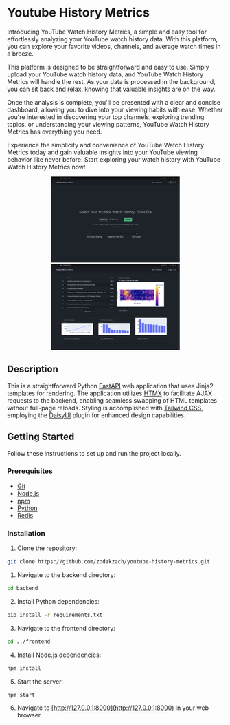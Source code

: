# Youtube History Metrics

Introducing YouTube Watch History Metrics, a simple and easy tool for effortlessly analyzing your YouTube watch history data. With this platform, you can explore your favorite videos, channels, and average watch times in a breeze.

This platform is designed to be straightforward and easy to use. Simply upload your YouTube watch history data, and YouTube Watch History Metrics will handle the rest. As your data is processed in the background, you can sit back and relax, knowing that valuable insights are on the way.

Once the analysis is complete, you'll be presented with a clear and concise dashboard, allowing you to dive into your viewing habits with ease. Whether you're interested in discovering your top channels, exploring trending topics, or understanding your viewing patterns, YouTube Watch History Metrics has everything you need.

Experience the simplicity and convenience of YouTube Watch History Metrics today and gain valuable insights into your YouTube viewing behavior like never before. Start exploring your watch history with YouTube Watch History Metrics now!

<p align="center">

  <img src="Frontend/static/images/pic1.png" alt="Image 1" width="300" height="200">
  
  <img src="Frontend/static/images/pic2.png" alt="Image 2" width="300" height="200">

</p>


## Description

This is a straightforward Python [FastAPI](https://fastapi.tiangolo.com) web application that uses Jinja2 templates for rendering. The application utilizes [HTMX](https://htmx.org) to facilitate AJAX requests to the backend, enabling seamless swapping of HTML templates without full-page reloads. Styling is accomplished with [Tailwind CSS](https://tailwindcss.com), employing the [DaisyUI](https://daisyui.com) plugin for enhanced design capabilities.

## Getting Started

Follow these instructions to set up and run the project locally.

### Prerequisites

- [Git](https://git-scm.com/downloads)
- [Node.js](https://nodejs.org/en)
- [npm](https://www.npmjs.com)
- [Python](https://www.python.org)
- [Redis](https://redis.io)

### Installation

1. Clone the repository:

```bash
git clone https://github.com/zodakzach/youtube-history-metrics.git
```

1. Navigate to the backend directory:
```bash
cd backend
```

2. Install Python dependencies:
```bash
pip install -r requirements.txt
```

3. Navigate to the frontend directory:
```bash
cd ../frontend
```

4. Install Node.js dependencies:
```bash
npm install
```

5. Start the server:
```bash
npm start
```

6. Navigate to [http://127.0.0.1:8000](http://127.0.0.1:8000) in your web browser.

